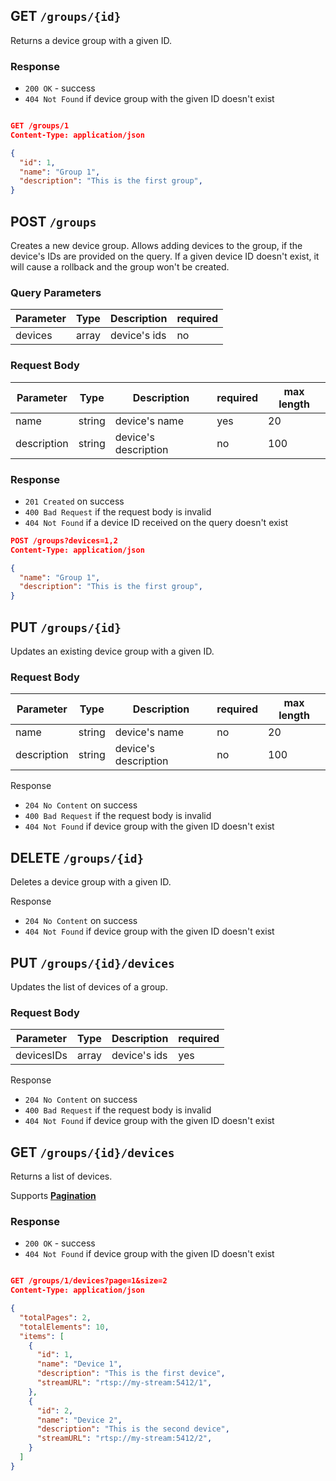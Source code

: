 ## GET `/groups/{id}`

Returns a device group with a given ID.

### Response

- `200 OK` - success
- `404 Not Found` if device group with the given ID doesn't exist

```json

GET /groups/1
Content-Type: application/json

{
  "id": 1,
  "name": "Group 1",
  "description": "This is the first group",
}

```

## POST `/groups`

Creates a new device group.
Allows adding devices to the group, if the device's IDs are provided on the query.
If a given device ID doesn't exist, it will cause a rollback and the group won't be created.

### Query Parameters

| Parameter   | Type   | Description| required |
|-------------|--------|------------| -------- |
| devices     | array  | device's ids| no      |


### Request Body

| Parameter   | Type   | Description| required | max length |
|-------------|--------|------------| -------- | ---------- |
| name        | string | device's name | yes | 20 |
| description | string | device's description  | no | 100 |

### Response

- `201 Created` on success
- `400 Bad Request` if the request body is invalid
- `404 Not Found` if a device ID received on the query doesn't exist 

```json
POST /groups?devices=1,2
Content-Type: application/json

{
  "name": "Group 1",
  "description": "This is the first group",
}

```


## PUT `/groups/{id}`

Updates an existing device group with a given ID.

### Request Body

| Parameter   | Type   | Description| required | max length |
|-------------|--------|------------| -------- | ---------- |
| name        | string | device's name | no | 20 |
| description | string | device's description  | no | 100 |

Response

- `204 No Content` on success
- `400 Bad Request` if the request body is invalid
- `404 Not Found` if device group with the given ID doesn't exist

## DELETE `/groups/{id}`

Deletes a device group with a given ID.

Response

- `204 No Content` on success
- `404 Not Found` if device group with the given ID doesn't exist

## PUT `/groups/{id}/devices`
Updates the list of devices of a group.

### Request Body

| Parameter   | Type   | Description| required 
|-------------|--------|------------| -------- 
| devicesIDs        | array | device's ids | yes | 

Response

- `204 No Content` on success
- `400 Bad Request` if the request body is invalid
- `404 Not Found` if device group with the given ID doesn't exist

## GET `/groups/{id}/devices`

Returns a list of devices.

Supports [**Pagination**](/api/reference#pagination)

### Response

- `200 OK` - success
-  `404 Not Found` if device group with the given ID doesn't exist

```json

GET /groups/1/devices?page=1&size=2
Content-Type: application/json

{
  "totalPages": 2,
  "totalElements": 10,
  "items": [
    {
      "id": 1,
      "name": "Device 1",
      "description": "This is the first device",
      "streamURL": "rtsp://my-stream:5412/1",
    },
    {
      "id": 2,
      "name": "Device 2",
      "description": "This is the second device",
      "streamURL": "rtsp://my-stream:5412/2",
    }
  ]
}
```